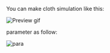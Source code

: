 You can make cloth simulation like this:

![Preview gif](https://i.imgur.com/whXoNLa.gif)

parameter as follow:

![para](https://i.imgur.com/nxgLfjg.png)